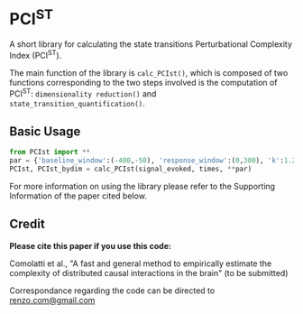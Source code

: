 # PCI<sup>ST</sup>
A short library for calculating the state transitions Perturbational Complexity Index (PCI<sup>ST</sup>).

The main function of the library is `calc_PCIst()`, which  is composed of two functions corresponding to the two steps involved is the computation of PCI<sup>ST</sup>: `dimensionality reduction()` and `state_transition_quantification()`.

## Basic Usage
```python
from PCIst import **
par = {'baseline_window':(-400,-50), 'response_window':(0,300), 'k':1.2, 'min_snr':1.1, 'max_var':99, 'embed':False,'n_steps':100}
PCIst, PCIst_bydim = calc_PCIst(signal_evoked, times, **par)
```
For more information on using the library please refer to the Supporting Information of the paper cited below.
## Credit
**Please cite this paper if you use this code:**

Comolatti et al., "A fast and general method to empirically estimate the complexity of distributed causal interactions in the brain" (to be submitted)

Correspondance regarding the code can be directed to renzo.com@gmail.com 
